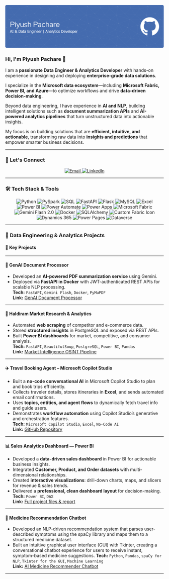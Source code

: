 <p align="center">
  <img src="github-header-banner (9).png" alt="Piyush Pachare - Data Engineer & Analytics Developer"/>
</p>

<h3 align="left"> Hi, I'm Piyush Pachare 👋 </h3>

I am a **passionate Data Engineer & Analytics Developer** with hands-on experience in designing and deploying **enterprise-grade data solutions**.

I specialize in the **Microsoft data ecosystem**—including **Microsoft Fabric, Power BI, and Azure**—to optimize workflows and drive **data-driven decision-making**.

Beyond data engineering, I have experience in **AI and NLP**, building intelligent solutions such as **document summarization APIs** and **AI-powered analytics pipelines** that turn unstructured data into actionable insights.

My focus is on building solutions that are **efficient, intuitive, and actionable**, transforming raw data into **insights and predictions** that empower smarter business decisions.

---
### 🤝 Let's Connect

<p align="center">
  <a href="mailto:piyushpachare.work@gmail.com">
    <img src="https://img.shields.io/badge/📬-Email-FF6F61?style=for-the-badge&logo=gmail&logoColor=white" alt="Email" height="40"/>
  </a>
  
  <a href="https://linkedin.com/in/piyush-pachare">
    <img src="https://img.shields.io/badge/🌟-LinkedIn-6A5ACD?style=for-the-badge&logo=linkedin&logoColor=white" alt="LinkedIn" height="40"/>
  </a>

</p>




---

### 🛠 Tech Stack & Tools

<p align="center">
  <img src="https://img.icons8.com/?size=100&id=jXuZmZPUKCPS&format=png&color=000000" alt="Python" width="60" height="60" style="margin:10 px"/>
  <img src="https://img.icons8.com/?size=100&id=kTTt25v6Drpd&format=png&color=000000" alt="PySpark" width="60" height="60" style="margin:10 px"/>
  <img src="https://img.icons8.com/?size=100&id=bVAf0kiXtJhO&format=png&color=000000" alt="SQL" width="60" height="60" style="margin:10 px"/>
  <img src="https://img.icons8.com/?size=100&id=UECmBSgBOvPT&format=png&color=000000" alt="FastAPI" width="60" height="60" style="margin:10 px"/>
  <img src="https://img.icons8.com/?size=100&id=3sGOUDo9nJ4k&format=png&color=000000" alt="Flask" width="60" height="60" style="margin:10 px"/>
  <img src="https://img.icons8.com/?size=100&id=J6KcaRLsTgpZ&format=png&color=000000" alt="MySQL" width="60" height="60" style="margin:10 px"/>
  
  <img src="https://img.icons8.com/?size=100&id=PxQoyT1s0uFh&format=png&color=000000" alt="Excel" width="60" height="60" style="margin:10 px"/>
  <img src="https://img.icons8.com/?size=100&id=l75OEUJkPAk4&format=png&color=000000" alt="Power BI" width="60" height="60" style="margin:10 px"/>
  <img src="https://img.icons8.com/?size=100&id=9nLaR5KFGjN0&format=png&color=000000" alt="Power Automate" width="60" height="60" style="margin:10 px"/>
  <img src="https://img.icons8.com/?size=100&id=cdYUlRaag9G9&format=png&color=000000" alt="Power Apps" width="60" height="60" style="margin:10 px"/>
  <img src="https://img.icons8.com/?size=100&id=VLKafOkk3sBX&format=png&color=000000" alt="Microsoft Fabric" width="60" height="60" style="margin:10 px"/>
  <img src="https://img.icons8.com/?size=100&id=rnK88i9FvAFO&format=png&color=000000" alt="Gemini Flash 2.0" width="60" height="60" style="margin:10 px"/>
  <img src="https://img.icons8.com/?size=100&id=5mbMwDZ796xj&format=png&color=000000" alt="Docker" width="60" height="60" style="margin:10 px"/>
  <img src="https://img.icons8.com/?size=100&id=38561&format=png&color=000000" alt="SQLAlchemy" width="60" height="60" style="margin:10 px"/>
  <img src="https://davidalzamendi.com/wp-content/uploads/2023/05/Fabric_final_x256.png" alt="Custom Fabric Icon" width="60" height="60" style="margin:10 px"/>
  <img src="https://www.solzit.com/wp-content/uploads/2024/09/Microsoft-Dynamics-365-logo.png" alt="Dynamics 365" width="100" height="100" style="margin:10 px"/>
  <img src="https://www.microsoft.com/content/dam/microsoft/final/en-us/microsoft-brand/icons/PP-Hero_Icon_PowerPages.svg" alt="Power Pages" width="60" height="60" style="margin:10 px"/>
  <img src="https://trillium.net/media/no0jrmol/dataverse_logo.png" alt="Dataverse" width="60" height="60" style="margin:10 px"/>
</p>



---



### 🚀 Data Engineering & Analytics Projects

#### 🚀 Key Projects

---

#### **📄 GenAI Document Processor**
- Developed an **AI-powered PDF summarization service** using Gemini.  
- Deployed via **FastAPI in Docker** with JWT-authenticated REST APIs for scalable NLP processing.  
**Tech:** `FastAPI`, `Gemini Flash`, `Docker`, `PyMuPDF`  
**Link:** [GenAI Document Processor](https://github.com/piyushpachare-work/GenAI-Document-Processor)

---

#### **🛒 Haldiram Market Research & Analytics**
- Automated **web scraping** of competitor and e-commerce data.  
- Stored **structured insights** in PostgreSQL and exposed via REST APIs.  
- Built **Power BI dashboards** for market, competitive, and consumer analysis.  
**Tech:** `FastAPI`, `BeautifulSoup`, `PostgreSQL`, `Power BI`, `Pandas`  
**Link:** [Market Intelligence OSINT Pipeline](https://github.com/piyushpachare-work/Market-Intelligence-OSINT-Pipeline)

---


#### **✈️ Travel Booking Agent – Microsoft Copilot Studio**
- Built a **no-code conversational AI** in Microsoft Copilot Studio to plan and book trips efficiently.  
- Collects traveler details, stores itineraries in **Excel**, and sends automated email confirmations.  
- Uses **topics, entities, and agent flows** to dynamically fetch travel info and guide users.  
- Demonstrates **workflow automation** using Copilot Studio’s generative and orchestration features.  
**Tech:** `Microsoft Copilot Studio`, `Excel`, `No-Code AI`  
**Link:** [GitHub Repository](https://github.com/piyushpachare-work/TripPlanningAgent)


---

#### **📊 Sales Analytics Dashboard — Power BI**
- Developed a **data-driven sales dashboard** in Power BI for actionable business insights.  
- Integrated **Customer, Product, and Order datasets** with multi-dimensional relationships.  
- Created **interactive visualizations**: drill-down charts, maps, and slicers for revenue & sales trends.  
- Delivered a **professional, clean dashboard layout** for decision-making.  
**Tech:** `Power BI`, `DAX`  
**Link:** [Full project files & report](https://github.com/piyushpachare-work/Sales_Analytics_PowerBI)

---

#### **💊 Medicine Recommendation Chatbot**
- Developed an NLP-driven recommendation system that parses user-described symptoms using the spaCy library and maps them to a structured medicine dataset.
- Built an intuitive graphical user interface (GUI) with Tkinter, creating a conversational chatbot experience for users to receive instant, symptom-based medicine suggestions.
**Tech:** `Python`, `Pandas`, `spaCy for NLP`, `Tkinter for the GUI`, `Machine Learning`  
**Link:** [AI Medicine Recommender Chatbot](https://github.com/piyushpachare-work/AI-Medicine-Recommender-Chatbot)

---
